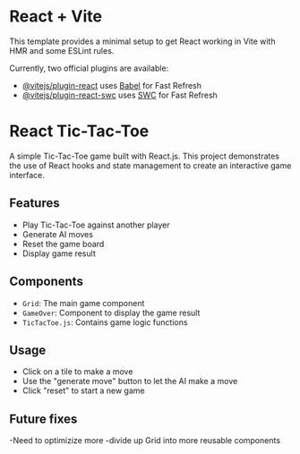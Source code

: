 # React + Vite

This template provides a minimal setup to get React working in Vite with HMR and some ESLint rules.

Currently, two official plugins are available:

- [@vitejs/plugin-react](https://github.com/vitejs/vite-plugin-react/blob/main/packages/plugin-react/README.md) uses [Babel](https://babeljs.io/) for Fast Refresh
- [@vitejs/plugin-react-swc](https://github.com/vitejs/vite-plugin-react-swc) uses [SWC](https://swc.rs/) for Fast Refresh

# React Tic-Tac-Toe

A simple Tic-Tac-Toe game built with React.js. This project demonstrates the use of React hooks and state management to create an interactive game interface.

## Features

- Play Tic-Tac-Toe against another player
- Generate AI moves
- Reset the game board
- Display game result

## Components

- `Grid`: The main game component
- `GameOver`: Component to display the game result
- `TicTacToe.js`: Contains game logic functions

## Usage

- Click on a tile to make a move
- Use the "generate move" button to let the AI make a move
- Click "reset" to start a new game

## Future fixes 

-Need to optimizize more 
-divide up Grid into more reusable components
